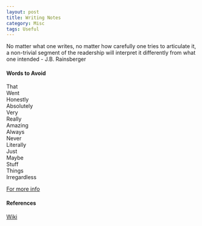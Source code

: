 ```yaml
---
layout: post
title: Writing Notes
category: Misc
tags: Useful
---
```


No matter what one writes, no matter how carefully one tries to articulate it, a non-trivial segment of the readership will interpret it differently from what one intended - J.B. Rainsberger

#### Words to Avoid ####

That  
Went  
Honestly  
Absolutely  
Very  
Really  
Amazing  
Always  
Never  
Literally  
Just  
Maybe  
Stuff  
Things  
Irregardless  

[For more info](http://mashable.com/2015/05/03/words-eliminate-vocabulary/)  

#### References ####

[Wiki](http://en.wikipedia.org/wiki/J_curve)  
